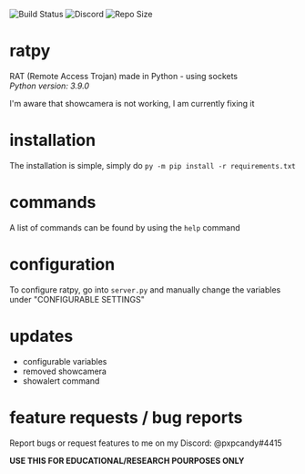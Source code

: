 ![Build Status](https://img.shields.io/github/checks-status/pxpcandy/ratpy/main?label=checks&style=flat) ![Discord](https://img.shields.io/discord/811520413305143297) ![Repo Size](https://img.shields.io/github/repo-size/pxpcandy/ratpy)
# ratpy
RAT (Remote Access Trojan) made in Python - using sockets<br>
*Python version: 3.9.0*

I'm aware that showcamera is not working, I am currently fixing it

# installation
The installation is simple, simply do `py -m pip install -r requirements.txt`

# commands
A list of commands can be found by using the `help` command

# configuration
To configure ratpy, go into `server.py` and manually change the variables under "CONFIGURABLE SETTINGS"

# updates
* configurable variables
* removed showcamera
* showalert command<br>

# feature requests / bug reports
Report bugs or request features to me on my Discord: @pxpcandy#4415

**USE THIS FOR EDUCATIONAL/RESEARCH POURPOSES ONLY**
